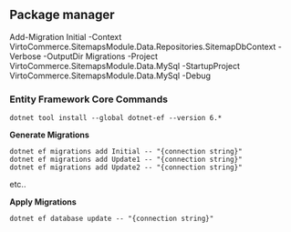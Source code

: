
## Package manager 
Add-Migration Initial -Context VirtoCommerce.SitemapsModule.Data.Repositories.SitemapDbContext  -Verbose -OutputDir Migrations -Project VirtoCommerce.SitemapsModule.Data.MySql -StartupProject VirtoCommerce.SitemapsModule.Data.MySql  -Debug



### Entity Framework Core Commands
```
dotnet tool install --global dotnet-ef --version 6.*
```

**Generate Migrations**

```
dotnet ef migrations add Initial -- "{connection string}"
dotnet ef migrations add Update1 -- "{connection string}"
dotnet ef migrations add Update2 -- "{connection string}"
```

etc..

**Apply Migrations**

`dotnet ef database update -- "{connection string}"`
